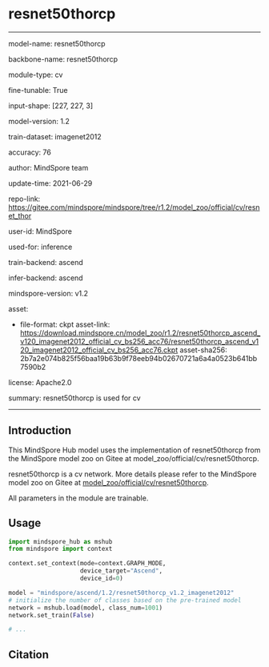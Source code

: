 # resnet50thorcp

---

model-name: resnet50thorcp

backbone-name: resnet50thorcp

module-type: cv

fine-tunable: True

input-shape: [227, 227, 3]

model-version: 1.2

train-dataset: imagenet2012

accuracy: 76

author: MindSpore team

update-time: 2021-06-29

repo-link: <https://gitee.com/mindspore/mindspore/tree/r1.2/model_zoo/official/cv/resnet_thor>

user-id: MindSpore

used-for: inference

train-backend: ascend

infer-backend: ascend

mindspore-version: v1.2

asset:

-
    file-format: ckpt
    asset-link: <https://download.mindspore.cn/model_zoo/r1.2/resnet50thorcp_ascend_v120_imagenet2012_official_cv_bs256_acc76/resnet50thorcp_ascend_v120_imagenet2012_official_cv_bs256_acc76.ckpt>
    asset-sha256: 2b7a2e074b825f56baa19b63b9f78eeb94b02670721a6a4a0523b641bb7590b2

license: Apache2.0

summary: resnet50thorcp is used for cv

---

## Introduction

This MindSpore Hub model uses the implementation of resnet50thorcp from the MindSpore model zoo on Gitee at model_zoo/official/cv/resnet50thorcp.

resnet50thorcp is a cv network. More details please refer to the MindSpore model zoo on Gitee at [model_zoo/official/cv/resnet50thorcp](https://gitee.com/mindspore/mindspore/blob/r1.2/model_zoo/official/cv/resnet_thor/README.md).

All parameters in the module are trainable.

## Usage

```python
import mindspore_hub as mshub
from mindspore import context

context.set_context(mode=context.GRAPH_MODE,
                    device_target="Ascend",
                    device_id=0)

model = "mindspore/ascend/1.2/resnet50thorcp_v1.2_imagenet2012"
# initialize the number of classes based on the pre-trained model
network = mshub.load(model, class_num=1001)
network.set_train(False)

# ...
```

## Citation
